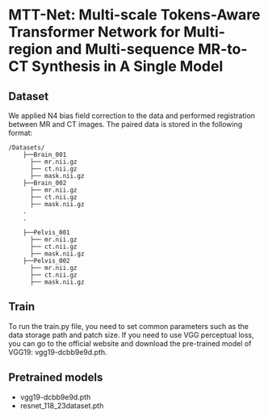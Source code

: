 # MTT-Net: Multi-scale Tokens-Aware Transformer Network for Multi-region and Multi-sequence MR-to-CT Synthesis in A Single Model


## Dataset
We applied N4 bias field correction to the data and performed registration between MR and CT images. The paired data is stored in the following format:
```
/Datasets/
    ├──Brain_001
      ├── mr.nii.gz
      ├── ct.nii.gz
      ├── mask.nii.gz
    ├──Brain_002
      ├── mr.nii.gz
      ├── ct.nii.gz
      ├── mask.nii.gz
    .
    .

    ├──Pelvis_001
      ├── mr.nii.gz
      ├── ct.nii.gz
      ├── mask.nii.gz
    ├──Pelvis_002
      ├── mr.nii.gz
      ├── ct.nii.gz
      ├── mask.nii.gz
```

## Train
To run the train.py file, you need to set common parameters such as the data storage path and patch size. If you need to use VGG perceptual loss, you can go to the official website and download the pre-trained model of VGG19: vgg19-dcbb9e9d.pth.

## Pretrained models
- vgg19-dcbb9e9d.pth
- resnet_118_23dataset.pth